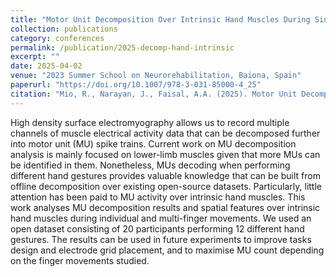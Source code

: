 ```yaml
---
title: "Motor Unit Decomposition Over Intrinsic Hand Muscles During Single and Multi-finger Flexion"
collection: publications
category: conferences
permalink: /publication/2025-decomp-hand-intrinsic
excerpt: ""
date: 2025-04-02
venue: "2023 Summer School on Neurorehabilitation, Baiona, Spain"
paperurl: "https://doi.org/10.1007/978-3-031-85000-4_25"
citation: "Mio, R., Narayan, J., Faisal, A.A. (2025). Motor Unit Decomposition Over Intrinsic Hand Muscles During Single and Multi-finger Flexion. In: Pons, J.L., Farina, D., Tornero, J. (eds) Emerging Therapies in Neurorehabilitation III. SSNR SSNR SSNR 2022 2023 2024. Biosystems & Biorobotics, vol 34. Springer, Cham."
---
```

High density surface electromyography allows us to record multiple channels of muscle electrical activity data that can be decomposed further into motor unit (MU) spike trains. Current work on MU decomposition analysis is mainly focused on lower-limb muscles given that more MUs can be identified in them. Nonetheless, MUs decoding when performing different hand gestures provides valuable knowledge that can be built from offline decomposition over existing open-source datasets. Particularly, little attention has been paid to MU activity over intrinsic hand muscles. This work analyses MU decomposition results and spatial features over intrinsic hand muscles during individual and multi-finger movements. We used an open dataset consisting of 20 participants performing 12 different hand gestures. The results can be used in future experiments to improve tasks design and electrode grid placement, and to maximise MU count depending on the finger movements studied.